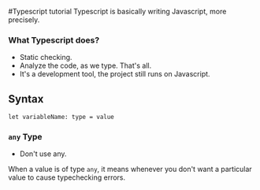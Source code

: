 #Typescript tutorial
Typescript is basically writing Javascript, more precisely.

### What Typescript does?
- Static checking.
- Analyze the code, as we type. That's all.
- It's a development tool, the project still runs on Javascript.


## Syntax
```let variableName: type = value ```

### `any` Type
- Don't use any.

When a value is of type ```any```, it means whenever you don't want a particular value to cause typechecking errors.
